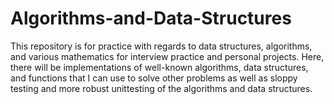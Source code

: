 # Algorithms-and-Data-Structures

This repository is for practice with regards to data structures, algorithms, and various mathematics for interview practice and personal projects.  Here, there will be implementations of well-known algorithms, data structures, and functions that I can use to solve other problems as well as sloppy testing and more robust unittesting of the algorithms and data structures.
